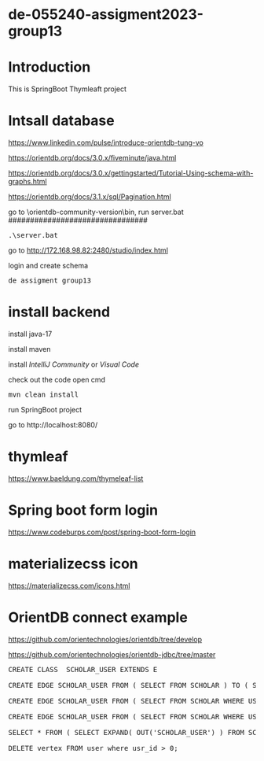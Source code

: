 # de-055240-assigment2023-group13

# Introduction
This is SpringBoot Thymleaft project

# Intsall database


https://www.linkedin.com/pulse/introduce-orientdb-tung-vo

https://orientdb.org/docs/3.0.x/fiveminute/java.html

https://orientdb.org/docs/3.0.x/gettingstarted/Tutorial-Using-schema-with-graphs.html

https://orientdb.org/docs/3.1.x/sql/Pagination.html

go to \orientdb-community-version\bin, run server.bat
################################
<pre>
.\server.bat
</pre>

go to  http://172.168.98.82:2480/studio/index.html

login and create schema 

<pre>
de_assigment_group13
</pre>


# install backend

install java-17

install maven

install *IntelliJ Community* or *Visual Code*

check out the code
open cmd

<pre>
mvn clean install
</pre>

run SpringBoot project

go to
http://localhost:8080/


# thymleaf
https://www.baeldung.com/thymeleaf-list

# Spring boot form login
https://www.codeburps.com/post/spring-boot-form-login

# materializecss icon
https://materializecss.com/icons.html


# OrientDB connect example
https://github.com/orientechnologies/orientdb/tree/develop

https://github.com/orientechnologies/orientdb-jdbc/tree/master




<pre>
CREATE CLASS  SCHOLAR_USER EXTENDS E

CREATE EDGE SCHOLAR_USER FROM ( SELECT FROM SCHOLAR ) TO ( SELECT FROM USER )

CREATE EDGE SCHOLAR_USER FROM ( SELECT FROM SCHOLAR WHERE USR_ID = 2) TO ( SELECT FROM USER WHERE USR_ID = 2)

CREATE EDGE SCHOLAR_USER FROM ( SELECT FROM SCHOLAR WHERE USR_ID = 3) TO ( SELECT FROM USER WHERE USR_ID = 3)

SELECT * FROM ( SELECT EXPAND( OUT('SCHOLAR_USER') ) FROM SCHOLAR)

DELETE vertex FROM user where usr_id > 0;

</pre>
